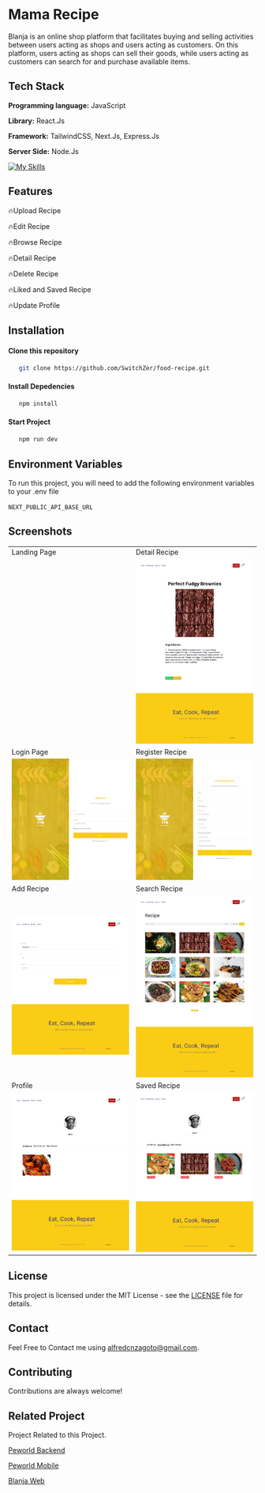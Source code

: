 # Mama Recipe

Blanja is an online shop platform that facilitates buying and selling activities between users acting as shops and users acting as customers. On this platform, users acting as shops can sell their goods, while users acting as customers can search for and purchase available items.

## Tech Stack

**Programming language:** JavaScript

**Library:** React.Js

**Framework:** TailwindCSS, Next.Js, Express.Js

**Server Side:** Node.Js

[![My Skills](https://skillicons.dev/icons?i=js,html,css,tailwind,react,express,nodejs,next)](https://skillicons.dev)

## Features

🔥Upload Recipe

🔥Edit Recipe

🔥Browse Recipe

🔥Detail Recipe

🔥Delete Recipe

🔥Liked and Saved Recipe

🔥Update Profile

## Installation

#### Clone this repository

```bash
   git clone https://github.com/SwitchZer/food-recipe.git
```

#### Install Depedencies

```bash
   npm install
```

#### Start Project

```bash
   npm run dev
```

## Environment Variables

To run this project, you will need to add the following environment variables to your .env file

`NEXT_PUBLIC_API_BASE_URL`

## Screenshots

<table>
   <tr>
      <td>Landing Page</td>
      <td>Detail Recipe</td>
   </tr>
   <tr>
      <td><img width="350px" src="./public/LandingPage1.png" border="0" alt="" /></td>
      <td><img width="350px" src="./public/DetailRecipePage.png" border="0" alt="" /></td>
   </tr>
   <tr>
      <td>Login Page</td>
      <td>Register Recipe</td>
   </tr>
   <tr>
      <td><img width="350px" src="./public/LoginPage.png" border="0" alt="" /></td>
      <td><img width="350px" src="./public/RegisterPage.png" border="0" alt="" /></td>
   </tr>
   <tr>
      <td>Add Recipe</td>
      <td>Search Recipe</td>
   </tr>
   <tr>
      <td><img width="350px" src="./public/AddRecipePage.png" border="0" alt="" /></td>
      <td><img width="350px" src="./public/RecipePage.png" border="0" alt="" /></td>
   </tr>
    <tr>
      <td>Profile</td>
      <td>Saved Recipe</td>
   </tr>
   <tr>
      <td><img width="350px" src="./public/ProfilePage.png" border="0" alt="" /></td>
      <td><img width="350px" src="./public/SaveRecipe.png" border="0" alt="" /></td>
   </tr>

</table>

## License

This project is licensed under the MIT License - see the [LICENSE](LICENSE) file for details.

## Contact

Feel Free to Contact me using [alfredcnzagoto@gmail.com](alfredcnzagoto@gmail.com).

## Contributing

Contributions are always welcome!

## Related Project

Project Related to this Project.

[Peworld Backend](https://github.com/SwitchZer/hire-job-backend)

[Peworld Mobile](https://github.com/SwitchZer/PeWorld-Mobile)

[Blanja Web](https://github.com/SwitchZer/blanja-fe/tree/main)
